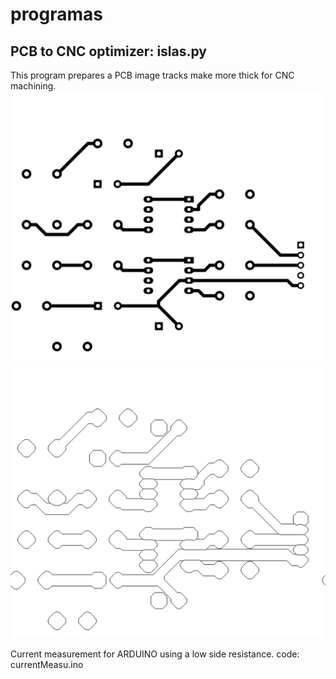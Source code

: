 # programas
## PCB to CNC optimizer:  islas.py
This program prepares a PCB image tracks make more thick for CNC machining.
![PCB input](ampli-F_Cu.png)
    ![PCB Optimized](salidaorilla.png)
    


Current measurement for ARDUINO using a low side resistance.
code: currentMeasu.ino

